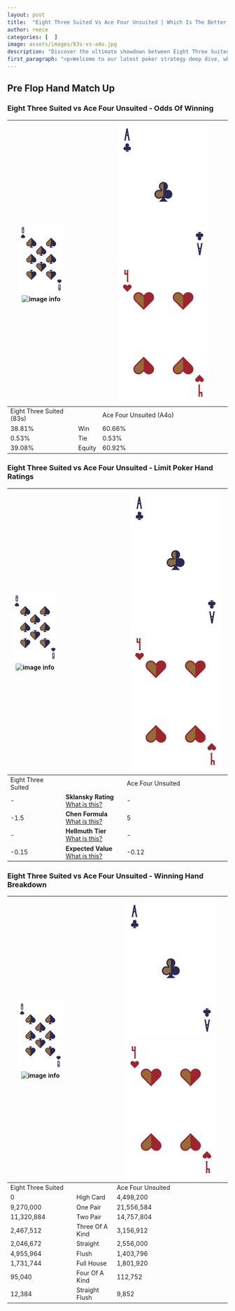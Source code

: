 ```yaml
---
layout: post
title:  "Eight Three Suited Vs Ace Four Unsuited | Which Is The Better Hand In Poker? A Complete Guide"
author: reece
categories: [  ]
image: assets/images/83s-vs-a4o.jpg
description: "Discover the ultimate showdown between Eight Three Suited and Ace Four Unsuited in poker! Uncover the odds, strategies, and scenarios where one hand triumphs over the other. Get ready to up your poker game with this thrilling analysis."
first_paragraph: "<p>Welcome to our latest poker strategy deep dive, where we're pitting two distinct hands against each other in a high-stakes showdown: Eight Three Suited vs Ace Four Unsuited.</p><p>In the dynamic world of poker, every decision counts, and knowing which hand holds the upper hand is key to your success at the table.</p><p>In this article, we'll dissect these two hands, explore the scenarios where one dominates the other, and equip you with the knowledge to make strategic choices that can tip the odds in your favor.</p><p>Get ready to unravel the intriguing dynamics of these poker hands and elevate your game to new heights.</p>"
---
```




[comment]: # (sp0)

## Pre Flop Hand Match Up

<div class="table hand-ratings" markdown="1"> 



### Eight Three Suited vs Ace Four Unsuited - Odds Of Winning


    
| ![image info](assets/images/hand1/8.png) ![image info](assets/images/hand1/3s.png) |  | ![image info](assets/images/hand2/A.png) ![image info](assets/images/hand2/4o.png) |
| -------- | -------- | -------- |
| Eight Three Suited (83s) |  | Ace Four Unsuited (A4o) |
| 38.81% | Win | 60.66% |
| 0.53% | Tie | 0.53% |
| 39.08% | Equity | 60.92% |




[comment]: # (sp1)



### Eight Three Suited vs Ace Four Unsuited - Limit Poker Hand Ratings


    
| ![image info](assets/images/hand1/8.png) ![image info](assets/images/hand1/3s.png) |  | ![image info](assets/images/hand2/A.png) ![image info](assets/images/hand2/4o.png) |
| -------- | -------- | -------- |
| Eight Three Suited |  | Ace Four Unsuited |
| - | **Sklansky Rating** [What is this?](/sklansky-rating-explained) | - |
| -1.5 | **Chen Formula** [What is this?](/chen-formula-explained) | 5 |
| - | **Hellmuth Tier** [What is this?](/Hellmuth-tier-explained) | - |
| -0.15 | **Expected Value** [What is this?](/expected-value-explained) | -0.12 |




[comment]: # (sp2)



### Eight Three Suited vs Ace Four Unsuited - Winning Hand Breakdown


    
| ![image info](assets/images/hand1/8.png) ![image info](assets/images/hand1/3s.png) |  | ![image info](assets/images/hand2/A.png) ![image info](assets/images/hand2/4o.png) |
| -------- | -------- | -------- |
| Eight Three Suited |  | Ace Four Unsuited |
| 0 | High Card | 4,498,200 |
| 9,270,000 | One Pair | 21,556,584 |
| 11,320,884 | Two Pair | 14,757,804 |
| 2,467,512 | Three Of A Kind | 3,156,912 |
| 2,046,672 | Straight | 2,556,000 |
| 4,955,964 | Flush | 1,403,796 |
| 1,731,744 | Full House | 1,801,920 |
| 95,040 | Four Of A Kind | 112,752 |
| 12,384 | Straight Flush | 9,852 |




[comment]: # (sp3)



</div>

[comment]: # (sp4)



[comment]: # (sp5)

